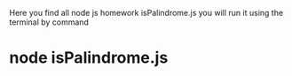  Here you find all node js homework
 isPalindrome.js you will run it using the terminal by command 
 # node isPalindrome.js 
